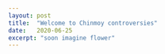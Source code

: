 ```yaml
---
layout: post
title:  "Welcome to Chinmoy controversies"
date:   2020-06-25
excerpt: "soon imagine flower"
---
```

